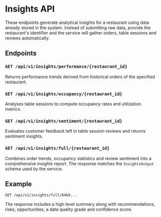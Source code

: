 # Insights API

These endpoints generate analytical insights for a restaurant using data
already stored in the system. Instead of submitting raw data, provide the
restaurant's identifier and the service will gather orders, table sessions
and reviews automatically.

## Endpoints

### `GET /api/v1/insights/performance/{restaurant_id}`
Returns performance trends derived from historical orders of the specified
restaurant.

### `GET /api/v1/insights/occupancy/{restaurant_id}`
Analyses table sessions to compute occupancy rates and utilization metrics.

### `GET /api/v1/insights/sentiment/{restaurant_id}`
Evaluates customer feedback left in table session reviews and returns
sentiment insights.

### `GET /api/v1/insights/full/{restaurant_id}`
Combines order trends, occupancy statistics and review sentiment into a
comprehensive insights report. The response matches the `InsightsOutput`
schema used by the service.

## Example

```http
GET /api/v1/insights/full/64b9...
```

The response includes a high level summary along with recommendations,
risks, opportunities, a data quality grade and confidence score.

